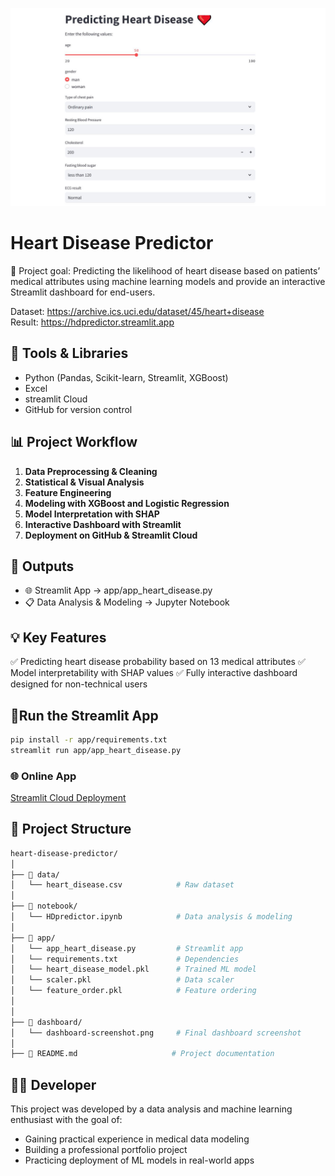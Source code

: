 ![cover](cover.png)

# Heart Disease Predictor

🎯 Project goal: Predicting the likelihood of heart disease based on patients’ medical attributes using machine learning models and provide an interactive Streamlit dashboard for end-users. 

Dataset: https://archive.ics.uci.edu/dataset/45/heart+disease  
Result: https://hdpredictor.streamlit.app


## 🔧 Tools & Libraries

- Python (Pandas, Scikit-learn, Streamlit, XGBoost)
- Excel
- streamlit Cloud
- GitHub for version control


## 📊 Project Workflow

1. **Data Preprocessing & Cleaning**
2. **Statistical & Visual Analysis**
3. **Feature Engineering**
4. **Modeling with XGBoost and Logistic Regression**
5. **Model Interpretation with SHAP**
6. **Interactive Dashboard with Streamlit**
7. **Deployment on GitHub & Streamlit Cloud**


## 🚀 Outputs

- 🌐 Streamlit App → app/app_heart_disease.py
- 📋 Data Analysis & Modeling → Jupyter Notebook

## 💡 Key Features

✅ Predicting heart disease probability based on 13 medical attributes
✅ Model interpretability with SHAP values
✅ Fully interactive dashboard designed for non-technical users


## 🎯Run the Streamlit App

```bash
pip install -r app/requirements.txt
streamlit run app/app_heart_disease.py
 ```

### 🌐 Online App

[Streamlit Cloud Deployment](https://hdpredictor.streamlit.app/)  


## 📁 Project Structure
```bash
heart-disease-predictor/
│
├── 📁 data/
│   └── heart_disease.csv            # Raw dataset
│
├── 📁 notebook/
│   └── HDpredictor.ipynb            # Data analysis & modeling
│
├── 📁 app/
│   └── app_heart_disease.py         # Streamlit app
│   └── requirements.txt             # Dependencies
│   └── heart_disease_model.pkl      # Trained ML model
│   └── scaler.pkl                   # Data scaler
│   └── feature_order.pkl            # Feature ordering
│  
│
├── 📁 dashboard/
│   └── dashboard-screenshot.png     # Final dashboard screenshot   
│
├── 📄 README.md                     # Project documentation
```

## 🧑‍💻 Developer

This project was developed by a data analysis and machine learning enthusiast with the goal of:

- Gaining practical experience in medical data modeling
- Building a professional portfolio project
- Practicing deployment of ML models in real-world apps

